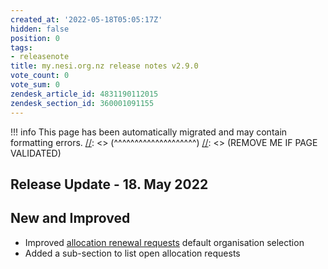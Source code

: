 ```yaml
---
created_at: '2022-05-18T05:05:17Z'
hidden: false
position: 0
tags:
- releasenote
title: my.nesi.org.nz release notes v2.9.0
vote_count: 0
vote_sum: 0
zendesk_article_id: 4831190112015
zendesk_section_id: 360001091155
---
```




[//]: <> (REMOVE ME IF PAGE VALIDATED)
[//]: <> (vvvvvvvvvvvvvvvvvvvv)
!!! info
    This page has been automatically migrated and may contain formatting errors.
[//]: <> (^^^^^^^^^^^^^^^^^^^^)
[//]: <> (REMOVE ME IF PAGE VALIDATED)

## Release Update - 18. May 2022

## New and Improved

-   Improved [allocation renewal
    requests](https://support.nesi.org.nz/hc/en-gb/articles/4600222769295) default
    organisation selection
-   Added a sub-section to list open allocation requests
